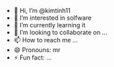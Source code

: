 - 👋 Hi, I’m @kimtinh11
- 👀 I’m interested in solfware
- 🌱 I’m currently learning it
- 💞️ I’m looking to collaborate on ...
- 📫 How to reach me ...
- 😄 Pronouns: mr
- ⚡ Fun fact: ...

<!---
kimtinh11/kimtinh11 is a ✨ special ✨ repository because its `README.md` (this file) appears on your GitHub profile.
You can click the Preview link to take a look at your changes.
--->
